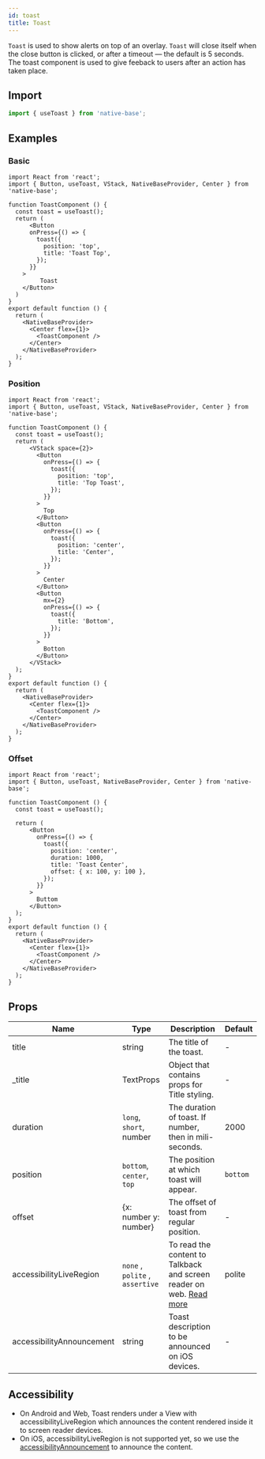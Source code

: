 ```yaml
---
id: toast
title: Toast
---
```


`Toast` is used to show alerts on top of an overlay. `Toast` will close itself when the close button is clicked, or after a timeout — the default is 5 seconds. The toast component is used to give feeback to users after an action has taken place.

## Import

```jsx
import { useToast } from 'native-base';
```

## Examples

### Basic

```SnackPlayer name=Toast%20Basic
import React from 'react';
import { Button, useToast, VStack, NativeBaseProvider, Center } from 'native-base';

function ToastComponent () {
  const toast = useToast();
  return (
      <Button
      onPress={() => {
        toast({
          position: 'top',
          title: 'Toast Top',
        });
      }}
    >
		 Toast
    </Button>
  )
}
export default function () {
  return (
    <NativeBaseProvider>
      <Center flex={1}>
        <ToastComponent />
      </Center>
    </NativeBaseProvider>
  );
}
```

### Position

```SnackPlayer name=Toast%20Position
import React from 'react';
import { Button, useToast, VStack, NativeBaseProvider, Center } from 'native-base';

function ToastComponent () {
  const toast = useToast();
  return (
      <VStack space={2}>
        <Button
          onPress={() => {
            toast({
              position: 'top',
              title: 'Top Toast',
            });
          }}
        >
          Top
        </Button>
        <Button
          onPress={() => {
            toast({
              position: 'center',
              title: 'Center',
            });
          }}
        >
          Center
        </Button>
        <Button
          mx={2}
          onPress={() => {
            toast({
              title: 'Bottom',
            });
          }}
        >
          Botton
        </Button>
      </VStack>
  );
}
export default function () {
  return (
    <NativeBaseProvider>
      <Center flex={1}>
        <ToastComponent />
      </Center>
    </NativeBaseProvider>
  );
}
```

### Offset

```SnackPlayer name=Toast%20Offset
import React from 'react';
import { Button, useToast, NativeBaseProvider, Center } from 'native-base';

function ToastComponent () {
  const toast = useToast();

  return (
      <Button
        onPress={() => {
          toast({
            position: 'center',
            duration: 1000,
            title: 'Toast Center',
            offset: { x: 100, y: 100 },
          });
        }}
      >
        Buttom
      </Button>
  );
}
export default function () {
  return (
    <NativeBaseProvider>
      <Center flex={1}>
        <ToastComponent />
      </Center>
    </NativeBaseProvider>
  );
}
```

## Props

| Name     | Type                      | Description                                             | Default  |
| -------- | ------------------------- | ------------------------------------------------------- | -------- |
| title    | string                    | The title of the toast.                                 | -        |
| \_title  | TextProps                 | Object that contains props for Title styling.           | -        |
| duration | `long`, `short`, number   | The duration of toast. If number, then in mili-seconds. | 2000     |
| position | `bottom`, `center`, `top` | The position at which toast will appear.                | `bottom` |
| offset   | {x: number y: number}     | The offset of toast from regular position.              | -        |
| accessibilityLiveRegion   | `none` , `polite` , `assertive`   | To read the content to Talkback and screen reader on web. [Read more](https://reactnative.dev/docs/accessibility#accessibilityliveregion-android)              | polite        |
| accessibilityAnnouncement   | string   | Toast description to be announced on iOS devices.             | -        |

## Accessibility
- On Android and Web, Toast renders under a View with accessibilityLiveRegion which announces the content rendered inside it to screen reader devices.
- On iOS, accessibilityLiveRegion is not supported yet, so we use the [accessibilityAnnouncement](https://reactnative.dev/docs/accessibilityinfo#announceforaccessibility) to announce the content. 